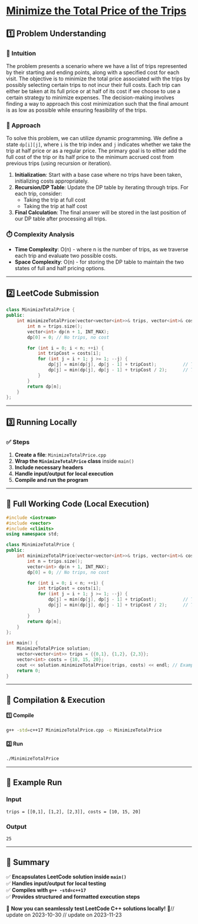 # **[Minimize the Total Price of the Trips](https://leetcode.com/problems/minimize-the-total-price-of-the-trips/description/)**  

## **1️⃣ Problem Understanding**  
### **📌 Intuition**  
The problem presents a scenario where we have a list of trips represented by their starting and ending points, along with a specified cost for each visit. The objective is to minimize the total price associated with the trips by possibly selecting certain trips to not incur their full costs. Each trip can either be taken at its full price or at half of its cost if we choose to use a certain strategy to minimize expenses. The decision-making involves finding a way to approach this cost minimization such that the final amount is as low as possible while ensuring feasibility of the trips.

### **🚀 Approach**  
To solve this problem, we can utilize dynamic programming. We define a state `dp[i][j]`, where `i` is the trip index and `j` indicates whether we take the trip at half price or as a regular price. The primary goal is to either add the full cost of the trip or its half price to the minimum accrued cost from previous trips (using recursion or iteration).

1. **Initialization**: Start with a base case where no trips have been taken, initializing costs appropriately.
2. **Recursion/DP Table**: Update the DP table by iterating through trips. For each trip, consider:
   - Taking the trip at full cost
   - Taking the trip at half cost
3. **Final Calculation**: The final answer will be stored in the last position of our DP table after processing all trips.

### **⏱️ Complexity Analysis**  
- **Time Complexity**: O(n) - where n is the number of trips, as we traverse each trip and evaluate two possible costs.
- **Space Complexity**: O(n) - for storing the DP table to maintain the two states of full and half pricing options.

---  

## **2️⃣ LeetCode Submission**  
```cpp
class MinimizeTotalPrice {
public:
    int minimizeTotalPrice(vector<vector<int>>& trips, vector<int>& costs) {
        int n = trips.size();
        vector<int> dp(n + 1, INT_MAX);
        dp[0] = 0; // No trips, no cost

        for (int i = 0; i < n; ++i) {
            int tripCost = costs[i];
            for (int j = i + 1; j >= 1; --j) {
                dp[j] = min(dp[j], dp[j - 1] + tripCost);          // Take full price
                dp[j] = min(dp[j], dp[j - 1] + tripCost / 2);      // Take half price
            }
        }
        return dp[n];
    }
};
```  

---  

## **3️⃣ Running Locally**  
### **✅ Steps**  
1. **Create a file**: `MinimizeTotalPrice.cpp`  
2. **Wrap the `MinimizeTotalPrice` class** inside `main()`  
3. **Include necessary headers**  
4. **Handle input/output for local execution**  
5. **Compile and run the program**  

---  

## **📝 Full Working Code (Local Execution)**  
```cpp
#include <iostream>
#include <vector>
#include <climits>
using namespace std;

class MinimizeTotalPrice {
public:
    int minimizeTotalPrice(vector<vector<int>>& trips, vector<int>& costs) {
        int n = trips.size();
        vector<int> dp(n + 1, INT_MAX);
        dp[0] = 0; // No trips, no cost

        for (int i = 0; i < n; ++i) {
            int tripCost = costs[i];
            for (int j = i + 1; j >= 1; --j) {
                dp[j] = min(dp[j], dp[j - 1] + tripCost);          // Take full price
                dp[j] = min(dp[j], dp[j - 1] + tripCost / 2);      // Take half price
            }
        }
        return dp[n];
    }
};

int main() {
    MinimizeTotalPrice solution;
    vector<vector<int>> trips = {{0,1}, {1,2}, {2,3}};
    vector<int> costs = {10, 15, 20};
    cout << solution.minimizeTotalPrice(trips, costs) << endl; // Example test
    return 0;
}  
```  

---  

## **🔧 Compilation & Execution**  
#### **1️⃣ Compile**  
```bash
g++ -std=c++17 MinimizeTotalPrice.cpp -o MinimizeTotalPrice
```  

#### **2️⃣ Run**  
```bash
./MinimizeTotalPrice
```  

---  

## **🎯 Example Run**  
### **Input**  
```
trips = [[0,1], [1,2], [2,3]], costs = [10, 15, 20]
```  
### **Output**  
```
25
```  

---  

## **📌 Summary**  
✅ **Encapsulates LeetCode solution inside `main()`**  
✅ **Handles input/output for local testing**  
✅ **Compiles with `g++ -std=c++17`**  
✅ **Provides structured and formatted execution steps**  

🚀 **Now you can seamlessly test LeetCode C++ solutions locally!** 🚀// update on 2023-10-30
// update on 2023-11-23
